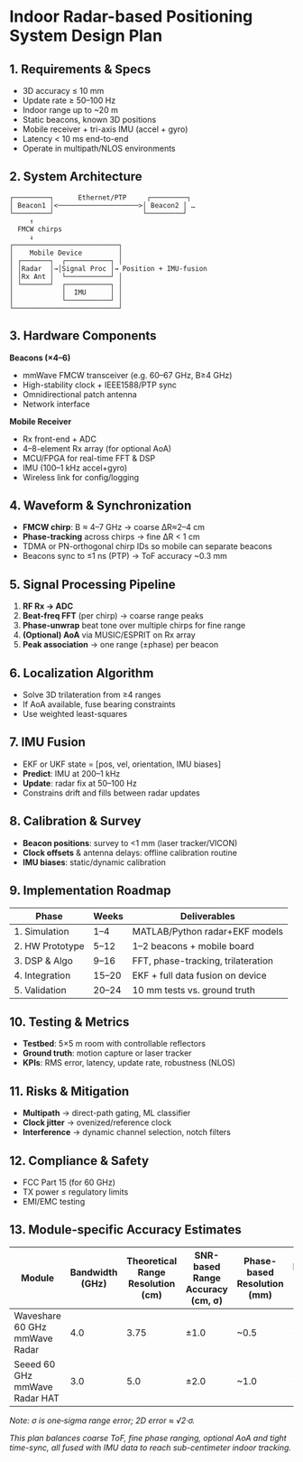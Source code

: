 # Indoor Radar-based Positioning System Design Plan

## 1. Requirements & Specs
- 3D accuracy ≤ 10 mm  
- Update rate ≥ 50–100 Hz  
- Indoor range up to ~20 m  
- Static beacons, known 3D positions  
- Mobile receiver + tri-axis IMU (accel + gyro)  
- Latency < 10 ms end-to-end  
- Operate in multipath/NLOS environments  

## 2. System Architecture
```
┌─────────┐      Ethernet/PTP     ┌─────────┐
│ Beacon1 │<────────────────────>│ Beacon2 │ …
└─────────┘                      └─────────┘
     ↑
  FMCW chirps
     ↓
┌──────────────────────────┐
│    Mobile Device         │
│ ┌───────┐  ┌───────────┐ │
│ │Radar  │→│Signal Proc │→ Position + IMU-fusion
│ │Rx Ant │  └───────────┘ │
│ └───────┘  ┌───────────┐ │
│            │  IMU      │ │
│            └───────────┘ │
└──────────────────────────┘
```

## 3. Hardware Components
**Beacons (×4–6)**
- mmWave FMCW transceiver (e.g. 60–67 GHz, B≥4 GHz)
- High-stability clock + IEEE1588/PTP sync
- Omnidirectional patch antenna
- Network interface

**Mobile Receiver**
- Rx front-end + ADC
- 4–8-element Rx array (for optional AoA)
- MCU/FPGA for real-time FFT & DSP
- IMU (100–1 kHz accel+gyro)
- Wireless link for config/logging

## 4. Waveform & Synchronization
- **FMCW chirp**: B ≈ 4–7 GHz → coarse ΔR≈2–4 cm
- **Phase-tracking** across chirps → fine ΔR < 1 cm
- TDMA or PN-orthogonal chirp IDs so mobile can separate beacons
- Beacons sync to ≤1 ns (PTP) → ToF accuracy ~0.3 mm

## 5. Signal Processing Pipeline
1. **RF Rx → ADC**
2. **Beat-freq FFT** (per chirp) → coarse range peaks
3. **Phase-unwrap** beat tone over multiple chirps for fine range
4. **(Optional) AoA** via MUSIC/ESPRIT on Rx array
5. **Peak association** → one range (±phase) per beacon

## 6. Localization Algorithm
- Solve 3D trilateration from ≥4 ranges
- If AoA available, fuse bearing constraints
- Use weighted least-squares

## 7. IMU Fusion
- EKF or UKF state = [pos, vel, orientation, IMU biases]
- **Predict**: IMU at 200–1 kHz
- **Update**: radar fix at 50–100 Hz
- Constrains drift and fills between radar updates

## 8. Calibration & Survey
- **Beacon positions**: survey to <1 mm (laser tracker/VICON)
- **Clock offsets** & antenna delays: offline calibration routine
- **IMU biases**: static/dynamic calibration

## 9. Implementation Roadmap
| Phase             | Weeks | Deliverables                       |
|-------------------|-------|------------------------------------|
| 1. Simulation     | 1–4   | MATLAB/Python radar+EKF models     |
| 2. HW Prototype   | 5–12  | 1–2 beacons + mobile board         |
| 3. DSP & Algo     | 9–16  | FFT, phase-tracking, trilateration |
| 4. Integration    | 15–20 | EKF + full data fusion on device   |
| 5. Validation     | 20–24 | 10 mm tests vs. ground truth       |

## 10. Testing & Metrics
- **Testbed**: 5×5 m room with controllable reflectors
- **Ground truth**: motion capture or laser tracker
- **KPIs**: RMS error, latency, update rate, robustness (NLOS)

## 11. Risks & Mitigation
- **Multipath** → direct-path gating, ML classifier
- **Clock jitter** → ovenized/reference clock
- **Interference** → dynamic channel selection, notch filters

## 12. Compliance & Safety
- FCC Part 15 (for 60 GHz)
- TX power ≤ regulatory limits
- EMI/EMC testing

## 13. Module-specific Accuracy Estimates

| Module                           | Bandwidth (GHz) | Theoretical Range Resolution (cm) | SNR-based Range Accuracy (cm, σ) | Phase-based Resolution (mm) | Practical 2D Error (mm) |
|----------------------------------|-----------------|-----------------------------------|----------------------------------|-----------------------------|-------------------------|
| Waveshare 60 GHz mmWave Radar    | 4.0             | 3.75                              | ±1.0                             | ~0.5                        | ~7                      |
| Seeed 60 GHz mmWave Radar HAT    | 3.0             | 5.0                               | ±2.0                             | ~1.0                        | ~14                     |

*Note: σ is one‐sigma range error; 2D error ≈ √2·σ.*

*This plan balances coarse ToF, fine phase ranging, optional AoA and tight time-sync, all fused with IMU data to reach sub-centimeter indoor tracking.*
